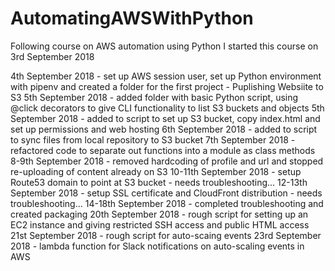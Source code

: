 # AutomatingAWSWithPython
Following course on AWS automation using Python
I started this course on 3rd September 2018

4th September 2018 - set up AWS session user, set up Python environment with pipenv and created a folder for the first project - Puplishing Websiite to S3
5th September 2018 - added folder with basic Python script, using @click decorators to give CLI functionality to list S3 buckets and objects
5th September 2018 - added to script to set up S3 bucket, copy index.html and set up permissions and web hosting
6th September 2018 - added to script to sync files from local repository to S3 bucket
7th September 2018 - refactored code to separate out functions into a module as class methods
8-9th September 2018 - removed hardcoding of profile and url and stopped re-uploading of content already on S3
10-11th September 2018 - setup Route53 domain to point at S3 bucket - needs troubleshooting...
12-13th September 2018 - setup SSL certificate and CloudFront distribution - needs troubleshooting...
14-18th September 2018 - completed troubleshooting and created packaging
20th September 2018 - rough script for setting up an EC2 instance and giving restricted SSH access and public HTML access
21st September 2018 - rough script for auto-scaing events
23rd September 2018 - lambda function for Slack notifications on auto-scaling events in AWS